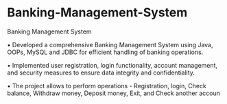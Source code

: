 # Banking-Management-System
Banking Management System

• Developed a comprehensive Banking Management System using Java, OOPs, MySQL and JDBC for efficient handling of banking operations.

• Implemented user registration, login functionality, account management, and security measures to ensure data integrity and confidentiality.

• The project allows to perform operations - Registration, login, Check balance, Withdraw money, Deposit money, Exit, and Check another accoun

